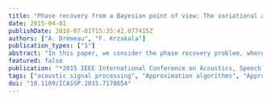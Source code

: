```yaml
---
title: "Phase recovery from a Bayesian point of view: The variational approach"
date: 2015-04-01
publishDate: 2019-07-01T15:35:42.077415Z
authors: ["A. Drémeau", "F. Krzakala"]
publication_types: ["1"]
abstract: "In this paper, we consider the phase recovery problem, where a complex signal vector has to be estimated from the knowledge of the modulus of its linear projections, from a naive variational Bayesian point of view. In particular, we derive an iterative algorithm following the minimization of the Kullback-Leibler divergence under the mean-field assumption, and show on synthetic data with random projections that this approach leads to an efficient and robust procedure, with a reasonable computational cost."
featured: false
publication: "*2015 IEEE International Conference on Acoustics, Speech and Signal Processing (ICASSP)*"
tags: ["acoustic signal processing", "Approximation algorithms", "Approximation methods", "Bayes methods", "Bayesian point of view", "complex signal vector", "Estimation", "Imaging", "Kullback-Leibler divergence minimization", "linear projections", "mean field assumption", "mean-field approximation", "minimisation", "Noise", "Noise measurement", "phase recovery", "Phase recovery", "variational approach", "variational Bayesian approximations", "variational techniques"]
doi: "10.1109/ICASSP.2015.7178654"
---
```



